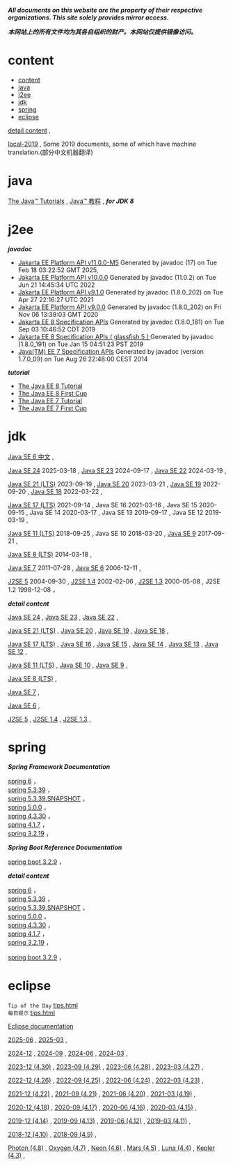  
***All documents on this website are the property of their respective organizations. This site solely provides mirror access.***

***本网站上的所有文件均为其各自组织的财产。本网站仅提供镜像访问。***

# content
- [content](#content)
- [java](#java)
- [j2ee](#j2ee)
- [jdk](#jdk)
- [spring](#spring)
- [eclipse](#eclipse)


[detail content](content/) ,


[local-2019](local-2019/) ,
Some 2019 documents, some of which have machine translation.(部分中文机器翻译)


# java

[The Java™ Tutorials](java.8.tutorials/) ,
[Java™ 教程](java.8.tutorials.zh/) ,
***for JDK 8***

# j2ee


***javadoc***

- [Jakarta EE Platform API v11.0.0-M5](jakarta.spec.11/apidocs/) Generated by javadoc (17) on Tue Feb 18 03:22:52 GMT 2025,
- [Jakarta EE Platform API v10.0.0](jakarta.spec.10/apidocs/) Generated by javadoc (11.0.2) on Tue Jun 21 14:45:34 UTC 2022
- [Jakarta EE Platform API v9.1.0](jakarta.spec.9.1/apidocs/) Generated by javadoc (1.8.0_202) on Tue Apr 27 22:16:27 UTC 2021
- [Jakarta EE Platform API v9.0.0](jakarta.spec.9/apidocs/) Generated by javadoc (1.8.0_202) on Fri Nov 06 13:39:03 GMT 2020
- [Jakarta EE 8 Specification APIs](jakarta.spec.8/apidocs/) Generated by javadoc (1.8.0_181) on Tue Sep 03 10:46:52 CDT 2019
- [Jakarta EE 8 Specification APIs ( glassfish 5 ) ](glassfish.5/docs/api/javaee-full/index.html) Generated by javadoc (1.8.0_191) on Tue Jan 15 04:51:23 PST 2019
- [Java(TM) EE 7 Specification APIs](glassfish.4/docs/api/index.html) Generated by javadoc (version 1.7.0_09) on Tue Aug 26 22:48:00 CEST 2014

***tutorial***

- [The Java EE 8 Tutorial](glassfish.5/docs/javaee-tutorial/doc/toc.html)
- [The Java EE 8 First Cup](glassfish.5/docs/javaee-tutorial/doc/toc.html)
- [The Java EE 7 Tutorial](glassfish.4/docs/javaee-tutorial/doc/index.html)
- [The Java EE 7 First Cup](glassfish.4/docs/firstcup/doc/index.html)
 
  

# jdk

 

[Java SE 6 中文](jdk.6.zh/api/) ,


[Java SE 24](jdk.24.0.1/) 2025-03-18 ,
[Java SE 23](jdk.23.0.2/) 2024-09-17 ,
[Java SE 22](jdk.22.0.2/) 2024-03-19 ,

[Java SE 21 (LTS)](jdk.21.0.7/) 2023-09-19 ,
[Java SE 20](jdk.20.0.2/) 2023-03-21 ,
[Java SE 19](jdk.19.0.2/) 2022-09-20 ,
[Java SE 18](jdk.18.0.2.1/) 2022-03-22 ,

[Java SE 17 (LTS)](jdk.17.0.15/) 2021-09-14 ,
Java SE 16 2021-03-16 ,
Java SE 15 2020-09-15 ,
Java SE 14 2020-03-17 ,
Java SE 13 2019-09-17 ,
Java SE 12 2019-03-19 ,


[Java SE 11 (LTS)](jdk.11.0.27/) 2018-09-25 ,
Java SE 10 2018-03-20 ,
[Java SE 9](jdk.9.0.4/) 2017-09-21 ,

[Java SE 8 (LTS)](jdk.8u451/) 2014-03-18 ,

[Java SE 7](jdk.7u80/) 2011-07-28 ,
[Java SE 6](jdk.6/) 2006-12-11 ,


[J2SE 5](jdk.5/) 2004-09-30 ,
[J2SE 1.4](jdk.4/) 2002-02-06 ,
[J2SE 1.3](jdk.3/) 2000-05-08 ,
J2SE 1.2 1998-12-08 ，


***detail content***

[Java SE 24](content#jdk24) ,
[Java SE 23](content#jdk23) ,
[Java SE 22](content#jdk22) ,

[Java SE 21 (LTS)](content#jdk21) ,
[Java SE 20](content#jdk20) ,
[Java SE 19](content#jdk19) ,
[Java SE 18](content#jdk18)  ,

[Java SE 17 (LTS)](content#jdk17)  ,
[Java SE 16](content#jdk16)  ,
[Java SE 15](content#jdk15)  ,
[Java SE 14](content#jdk14)  ,
[Java SE 13](content#jdk13)  ,
[Java SE 12](content#jdk12)  ,

[Java SE 11 (LTS)](content#jdk11)  ,
[Java SE 10](content#jdk10)  ,
[Java SE 9](content#jdk9)  ,

[Java SE 8 (LTS)](content#jdk8)  ,

[Java SE 7](content#jdk7)  ,

[Java SE 6](content#jdk6)  ,

[J2SE 5](content#jdk5)  ,
[J2SE 1.4](content#jdk4)  ,
[J2SE 1.3](content#jdk3)  ,
 

# spring
 

***Spring Framework Documentation***

[spring 6](spring.6.0.0/docs/reference/html/index.html)  ，  
[spring 5.3.39](spring.5.3.39/docs/reference/html/index.html)    ，  
[spring 5.3.39.SNAPSHOT](spring.5.3.39.SNAPSHOT/docs/reference/html/index.html)    ，  
[spring 5.0.0](spring.5.0.0/docs/spring-framework-reference/index.html)    ，  
[spring 4.3.30](spring.4.3.30/docs/spring-framework-reference/html/index.html)    ，  
[spring 4.1.7](spring.4.1.7/docs/spring-framework-reference/html/index.html)    ，  
[spring 3.2.19](spring.3.2.19/docs/spring-framework-reference/html/index.html)    ，  


***Spring Boot Reference Documentation***

[spring boot 3.2.9](spring-boot.3.2.9/reference/html/)  ，  


***detail content***

[spring 6](content#spring_6)  ，  
[spring 5.3.39](content#spring_5_3_39)  ，  
[spring 5.3.39.SNAPSHOT](content#spring_5_3_39_SNAPSHOT)  ，  
[spring 5.0.0](content#spring_5)  ，  
[spring 4.3.30](content#spring_4_3_30)  ，  
[spring 4.1.7](content#spring_4_1_7)  ，  
[spring 3.2.19](content#spring_3_2_19)  ，  

[spring boot 3.2.9](content#spring-boot_3_2_9)  ，  




# eclipse

`Tip of the Day` [tips.html](help.eclipse/tips.html)  
`每日提示` [tips.html](help.eclipse/tips.html?provider=../help.eclipse.tips/org.eclipse.jdt.tips.user.zh-CN/provider.json)



[Eclipse documentation](help.eclipse/)

 [2025-06](help.eclipse/help.html?v=2025-06) ,
 [2025-03](help.eclipse/help.html?v=2025-03) ,
 
 [2024-12](help.eclipse/help.html?v=2024-12) ,
 [2024-09](help.eclipse/help.html?v=2024-09) ,
 [2024-06](help.eclipse/help.html?v=2024-06) ,
 [2024-03](help.eclipse/help.html?v=2024-03) ,
 
 [2023-12 (4.30)](help.eclipse/help.html?v=2023-12) ,
 [2023-09 (4.29)](help.eclipse/help.html?v=2023-09) ,
 [2023-06 (4.28)](help.eclipse/help.html?v=2023-06) ,
 [2023-03 (4.27)](help.eclipse/help.html?v=2023-03) ,
 
 [2022-12 (4.26)](help.eclipse/help.html?v=2022-12) ,
 [2022-09 (4.25)](help.eclipse/help.html?v=2022-09) ,
 [2022-06 (4.24)](help.eclipse/help.html?v=2022-06) ,
 [2022-03 (4.23)](help.eclipse/help.html?v=2022-03) ,
 
 [2021-12 (4.22)](help.eclipse/help.html?v=2021-12) ,
 [2021-09 (4.21)](help.eclipse/help.html?v=2021-09) ,
 [2021-06 (4.20)](help.eclipse/help.html?v=2021-06) ,
 [2021-03 (4.19)](help.eclipse/help.html?v=2021-03) ,
 
 [2020-12 (4.18)](help.eclipse/help.html?v=2020-12) ,
 [2020-09 (4.17)](help.eclipse/help.html?v=2020-09) ,
 [2020-06 (4.16)](help.eclipse/help.html?v=2020-06) ,
 [2020-03 (4.15)](help.eclipse/help.html?v=2020-03) ,
 
 [2019-12 (4.14)](help.eclipse/help.html?v=2019-12) ,
 [2019-09 (4.13)](help.eclipse/help.html?v=2019-09) ,
 [2019-06 (4.12)](help.eclipse/help.html?v=2019-06) ,
 [2019-03 (4.11)](help.eclipse/help.html?v=2019-03) ,
 
 [2018-12 (4.10)](help.eclipse/help.html?v=2018-12) ,
 [2018-09 (4.9)](help.eclipse/help.html?v=2018-09)  ,


 [Photon (4.8)](help.eclipse/help.html?v=photon) ,
 [Oxygen (4.7)](help.eclipse/help.html??v=oxygen) ,
 [Neon (4.6)](help.eclipse/help.html?v=neon) , 
 [Mars (4.5)](help.eclipse/help.html?v=mars) ,
 [Luna (4.4)](help.eclipse/help.html?v=luna) ,
 [Kepler (4.3)](help.eclipse/help.html?v=kepler) ,
 


